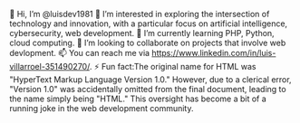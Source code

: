 👋 Hi, I’m @luisdev1981
👀 I’m interested in exploring the intersection of technology and innovation, with a particular focus on artificial intelligence, cybersecurity, web development.
🌱 I’m currently learning PHP, Python, cloud computing.
💞️ I’m looking to collaborate on projects that involve web devlopment. 
📫 You can reach me via https://www.linkedin.com/in/luis-villarroel-351490270/.
⚡ Fun fact:The original name for HTML was "HyperText Markup Language Version 1.0." However, due to a clerical error, "Version 1.0" was accidentally omitted from the final document, leading to the name simply being "HTML." This oversight has become a bit of a running joke in the web development community.

<!---
luisdev1981/luisdev1981 is a ✨ special ✨ repository because its `README.md` (this file) appears on your GitHub profile.
You can click the Preview link to take a look at your changes.
--->
